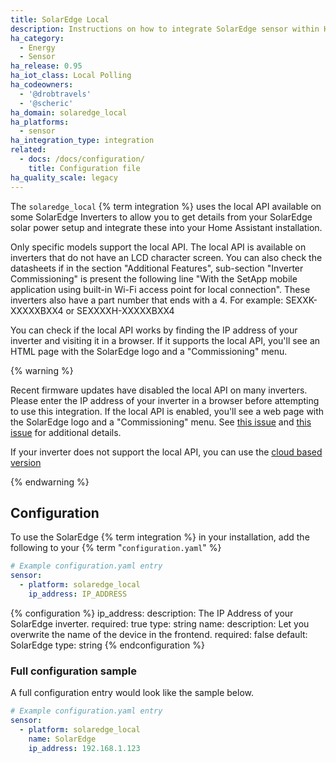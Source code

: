 ```yaml
---
title: SolarEdge Local
description: Instructions on how to integrate SolarEdge sensor within Home Assistant via Local API.
ha_category:
  - Energy
  - Sensor
ha_release: 0.95
ha_iot_class: Local Polling
ha_codeowners:
  - '@drobtravels'
  - '@scheric'
ha_domain: solaredge_local
ha_platforms:
  - sensor
ha_integration_type: integration
related:
  - docs: /docs/configuration/
    title: Configuration file
ha_quality_scale: legacy
---
```


The `solaredge_local` {% term integration %} uses the local API available on some SolarEdge Inverters to allow you to get details from your SolarEdge solar power setup and integrate these into your Home Assistant installation.

Only specific models support the local API. The local API is available on inverters that do not have an LCD character screen. You can also  check the datasheets if in the section "Additional Features", sub-section "Inverter Commissioning" is present the following line "With the SetApp mobile application using built-in Wi-Fi access point for local connection". These inverters also have a part number that ends with a 4. For example: SEXXK-XXXXXBXX4 or SEXXXXH-XXXXXBXX4

You can check if the local API works by finding the IP address of your inverter and visiting it in a browser. If it supports the local API, you'll see an HTML page with the SolarEdge logo and a "Commissioning" menu. 

{% warning %}

Recent firmware updates have disabled the local API on many inverters. Please enter the IP address of your inverter in a browser before attempting to use this integration. If the local API is enabled, you'll see a web page with the SolarEdge logo and a "Commissioning" menu. See [this issue](https://github.com/jbuehl/solaredge/issues/124) and [this issue](https://github.com/drobtravels/solaredge-local/issues/24) for additional details.
  
If your inverter does not support the local API, you can use the [cloud based version](/integrations/solaredge/)

{% endwarning %}

## Configuration

To use the SolarEdge {% term integration %} in your installation, add the following to your {% term "`configuration.yaml`" %}

```yaml
# Example configuration.yaml entry
sensor:
  - platform: solaredge_local
    ip_address: IP_ADDRESS
```

{% configuration %}
ip_address:
  description: The IP Address of your SolarEdge inverter.
  required: true
  type: string
name:
  description: Let you overwrite the name of the device in the frontend.
  required: false
  default: SolarEdge
  type: string
{% endconfiguration %}

### Full configuration sample

A full configuration entry would look like the sample below.

```yaml
# Example configuration.yaml entry
sensor:
  - platform: solaredge_local
    name: SolarEdge
    ip_address: 192.168.1.123
```
